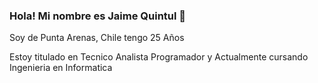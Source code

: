 ### Hola! Mi nombre es Jaime Quintul 👋
Soy de Punta Arenas, Chile
tengo 25 Años

Estoy titulado en Tecnico Analista Programador
y Actualmente cursando Ingenieria en Informatica


<!--
**Jaime-IgnacioDev/Jaime-IgnacioDev** is a ✨ _special_ ✨ repository because its `README.md` (this file) appears on your GitHub profile.

Here are some ideas to get you started:

- 🔭 I’m currently working on ...
- 🌱 I’m currently learning ...
- 👯 I’m looking to collaborate on ...
- 🤔 I’m looking for help with ...
- 💬 Ask me about ...
- 📫 How to reach me: ...
- 😄 Pronouns: ...
- ⚡ Fun fact: ...
-->
